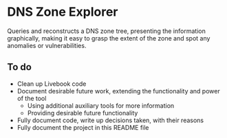 # DNS Zone Explorer

Queries and reconstructs a DNS zone tree, presenting the information
graphically, making it easy to grasp the extent of the zone and spot any
anomalies or vulnerabilities.

## To do

- Clean up Livebook code
- Document desirable future work, extending the functionality and power of the tool
  - Using additional auxiliary tools for more information
  - Providing desirable future functionality
- Fully document code, write up decisions taken, with their reasons
- Fully document the project in this README file
